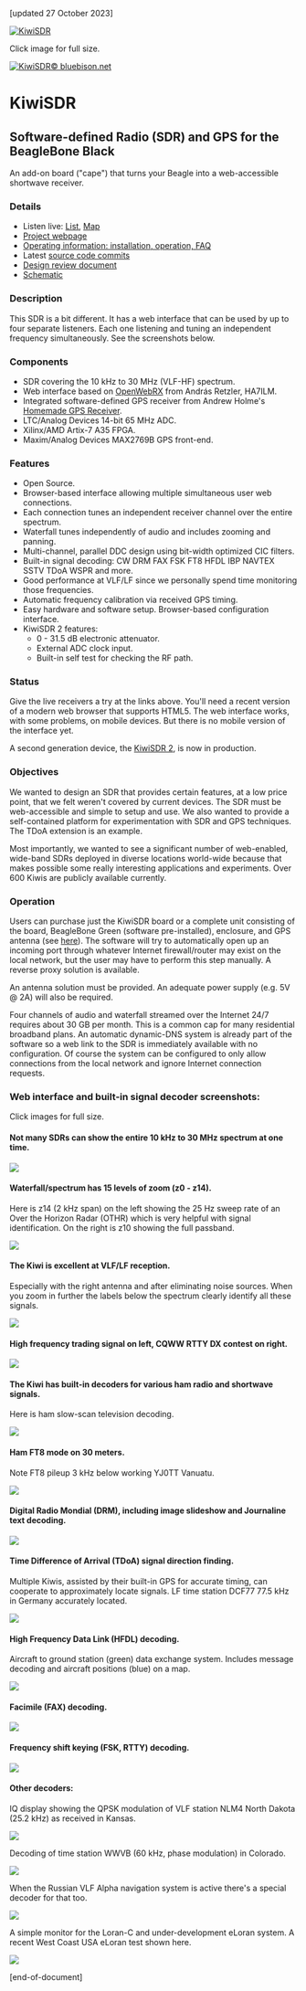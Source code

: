 [updated 27 October 2023]

[![KiwiSDR](http://www.kiwisdr.com/ks/kiwi2.780px.jpg)](http://www.kiwisdr.com/ks/kiwi2.1024px.jpg)

Click image for full size.

[![KiwiSDR](http://www.kiwisdr.com/ks/kiwi-with-headphones.130x170.png)© bluebison.net](http://bluebison.net)

KiwiSDR
=======

Software-defined Radio (SDR) and GPS for the BeagleBone Black
----------------------------------------------------------------------

An add-on board ("cape") that turns your Beagle into a web-accessible shortwave receiver.

### Details

* Listen live: [List](http://rx.kiwisdr.com), [Map](http://map.kiwisdr.com)
* [Project webpage](http://www.kiwisdr.com)
* [Operating information: installation, operation, FAQ](http://www.kiwisdr.com/quickstart/)
* Latest [source code commits](https://github.com/jks-prv/Beagle_SDR_GPS/commits/master)
* [Design review document](http://kiwisdr.com/docs/KiwiSDR/KiwiSDR.design.review.pdf)
* [Schematic](http://www.kiwisdr.com/docs/KiwiSDR/kiwi.schematic.pdf)

### Description
This SDR is a bit different. It has a web interface that can be used by up to four separate listeners. Each one listening and tuning an independent frequency simultaneously. See the screenshots below.

### Components
* SDR covering the 10 kHz to 30 MHz (VLF-HF) spectrum.
* Web interface based on [OpenWebRX](https://github.com/ha7ilm/openwebrx) from András Retzler, HA7ILM.
* Integrated software-defined GPS receiver from Andrew Holme's [Homemade GPS Receiver](http://www.aholme.co.uk/GPS/Main.htm).
* LTC/Analog Devices 14-bit 65 MHz ADC.
* Xilinx/AMD Artix-7 A35 FPGA.
* Maxim/Analog Devices MAX2769B GPS front-end.

### Features
* Open Source.
* Browser-based interface allowing multiple simultaneous user web connections.
* Each connection tunes an independent receiver channel over the entire spectrum.
* Waterfall tunes independently of audio and includes zooming and panning.
* Multi-channel, parallel DDC design using bit-width optimized CIC filters.
* Built-in signal decoding: CW DRM FAX FSK FT8 HFDL IBP NAVTEX SSTV TDoA WSPR and more.
* Good performance at VLF/LF since we personally spend time monitoring those frequencies.
* Automatic frequency calibration via received GPS timing.
* Easy hardware and software setup. Browser-based configuration interface.
* KiwiSDR 2 features:
    * 0 - 31.5 dB electronic attenuator.
    * External ADC clock input.
    * Built-in self test for checking the RF path.

### Status

Give the live receivers a try at the links above. You'll need a recent version of a modern web browser that supports HTML5. The web interface works, with some problems, on mobile devices. But there is no mobile version of the interface yet.

A second generation device, the [KiwiSDR 2](https://forum.kiwisdr.com/index.php?p=/discussion/2986/kiwisdr-2-prototypes-working/p1), is now in production.

### Objectives

We wanted to design an SDR that provides certain features, at a low price point, that we felt weren't covered by current devices. The SDR must be web-accessible and simple to setup and use.
We also wanted to provide a self-contained platform for experimentation with SDR and GPS techniques. The TDoA extension is an example.

Most importantly, we wanted to see a significant number of web-enabled, wide-band SDRs deployed in diverse locations world-wide because that makes possible some really interesting applications and experiments. Over 600 Kiwis are publicly available currently.

### Operation

Users can purchase just the KiwiSDR board or a complete unit consisting of the board, BeagleBone Green (software pre-installed), enclosure, and GPS antenna (see [here](http://www.kiwisdr.com/)).
The software will try to automatically open up an incoming port through whatever Internet firewall/router may exist on the local network, but the user may have to perform this step manually. A reverse proxy solution is available.

An antenna solution must be provided. An adequate power supply (e.g. 5V @ 2A) will also be required.

Four channels of audio and waterfall streamed over the Internet 24/7 requires about 30 GB per month. This is a common cap for many residential broadband plans. An automatic dynamic-DNS system is already part of the software so a web link to the SDR is immediately available with no configuration. Of course the system can be configured to only allow connections from the local network and ignore Internet connection requests.

### Web interface and built-in signal decoder screenshots:

Click images for full size.

#### Not many SDRs can show the entire 10 kHz to 30 MHz spectrum at one time.

[![](http://www.kiwisdr.com/README/full.780px.png)](http://www.kiwisdr.com/README/full.png)

#### Waterfall/spectrum has 15 levels of zoom (z0 - z14).
Here is z14 (2 kHz span) on the left showing the 25 Hz sweep rate of an Over the Horizon Radar (OTHR) which is very helpful with signal identification. On the right is z10 showing the full passband.

[![](http://www.kiwisdr.com/README/z14.OTHR.780px.png)](http://www.kiwisdr.com/README/z14.OTHR.png)

#### The Kiwi is excellent at VLF/LF reception.
Especially with the right antenna and after eliminating noise sources. When you zoom in further the labels below the spectrum clearly identify all these signals.

[![](http://www.kiwisdr.com/README/VLF_LF.780px.png)](http://www.kiwisdr.com/README/VLF_LF.png)

#### High frequency trading signal on left, CQWW RTTY DX contest on right.

[![](http://www.kiwisdr.com/README/HFT.780px.jpg)](http://www.kiwisdr.com/README/HFT.jpg)

#### The Kiwi has built-in decoders for various ham radio and shortwave signals.
Here is ham slow-scan television decoding.

[![](http://www.kiwisdr.com/README/SSTV.780px.png)](http://www.kiwisdr.com/README/SSTV.png)

#### Ham FT8 mode on 30 meters.
Note FT8 pileup 3 kHz below working YJ0TT Vanuatu.

[![](http://www.kiwisdr.com/README/FT8.30m.780px.png)](http://www.kiwisdr.com/README/FT8.30m.png)

#### Digital Radio Mondial (DRM), including image slideshow and Journaline text decoding.

[![](http://www.kiwisdr.com/README/DRM.780px.png)](http://www.kiwisdr.com/README/DRM.png)

#### Time Difference of Arrival (TDoA) signal direction finding.
Multiple Kiwis, assisted by their built-in GPS for accurate timing, can cooperate to approximately locate signals.
LF time station DCF77 77.5 kHz in Germany accurately located.

[![](http://www.kiwisdr.com/README/TDoA.DCF77.780px.png)](http://www.kiwisdr.com/README/TDoA.DCF77.png)

#### High Frequency Data Link (HFDL) decoding.
Aircraft to ground station (green) data exchange system. Includes message decoding and aircraft positions (blue) on a map.

[![](http://www.kiwisdr.com/README/HFDL.780px.png)](http://www.kiwisdr.com/README/HFDL.png)

#### Facimile (FAX) decoding.

[![](http://www.kiwisdr.com/README/FAX.780px.png)](http://www.kiwisdr.com/README/FAX.png)

#### Frequency shift keying (FSK, RTTY) decoding.

[![](http://www.kiwisdr.com/README/FSK.780px.png)](http://www.kiwisdr.com/README/FSK.png)

#### Other decoders:

IQ display showing the QPSK modulation of VLF station NLM4 North Dakota (25.2 kHz) as received in Kansas.

[![](http://www.kiwisdr.com/README/IQ.780px.png)](http://www.kiwisdr.com/README/IQ.png)

Decoding of time station WWVB (60 kHz, phase modulation) in Colorado.

[![](http://www.kiwisdr.com/README/timecode.780px.png)](http://www.kiwisdr.com/README/timecode.png)

When the Russian VLF Alpha navigation system is active there's a special decoder for that too.

[![](http://www.kiwisdr.com/README/Alpha.780px.png)](http://www.kiwisdr.com/README/Alpha.png)

A simple monitor for the Loran-C and under-development eLoran system. A recent West Coast USA eLoran test shown here.

[![](http://www.kiwisdr.com/README/eLoran.780px.png)](http://www.kiwisdr.com/README/eLoran.png)

[end-of-document]
